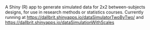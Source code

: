 A Shiny (R) app to generate simulated data for 2x2 between-subjects designs, for use in research methods or statistics courses.
Currently running at https://dallbrit.shinyapps.io/dataSimulatorTwoByTwo/ and
https://dallbrit.shinyapps.io/dataSimulationWithScales 
